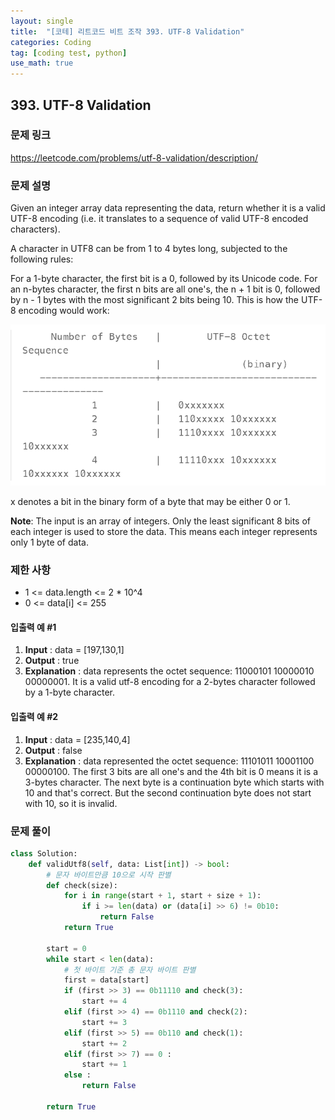```yaml
---
layout: single
title:  "[코테] 리트코드 비트 조작 393. UTF-8 Validation"
categories: Coding
tag: [coding test, python]
use_math: true
---
```


## 393. UTF-8 Validation
### 문제 링크
<https://leetcode.com/problems/utf-8-validation/description/>

### 문제 설명
Given an integer array data representing the data, return whether it is a valid UTF-8 encoding (i.e. it translates to a sequence of valid UTF-8 encoded characters).

A character in UTF8 can be from 1 to 4 bytes long, subjected to the following rules:

For a 1-byte character, the first bit is a 0, followed by its Unicode code.
For an n-bytes character, the first n bits are all one's, the n + 1 bit is 0, followed by n - 1 bytes with the most significant 2 bits being 10.
This is how the UTF-8 encoding would work:

![그림1](/images/20240425_1.png)

x denotes a bit in the binary form of a byte that may be either 0 or 1.

**Note**: The input is an array of integers. Only the least significant 8 bits of each integer is used to store the data. This means each integer represents only 1 byte of data.

### 제한 사항
- 1 <= data.length <= 2 * 10^4
- 0 <= data[i] <= 255

#### 입출력 예 #1 
1. **Input** : data = [197,130,1]
2. **Output** : true
3. **Explanation** : data represents the octet sequence: 11000101 10000010 00000001.
It is a valid utf-8 encoding for a 2-bytes character followed by a 1-byte character.

#### 입출력 예 #2 
1. **Input** : data = [235,140,4]
2. **Output** : false
3. **Explanation** : data represented the octet sequence: 11101011 10001100 00000100.
The first 3 bits are all one's and the 4th bit is 0 means it is a 3-bytes character.
The next byte is a continuation byte which starts with 10 and that's correct.
But the second continuation byte does not start with 10, so it is invalid.

### 문제 풀이


```python
class Solution:
    def validUtf8(self, data: List[int]) -> bool:
        # 문자 바이트만큼 10으로 시작 판별
        def check(size):
            for i in range(start + 1, start + size + 1):
                if i >= len(data) or (data[i] >> 6) != 0b10:
                    return False
            return True

        start = 0
        while start < len(data):
            # 첫 바이트 기준 총 문자 바이트 판별
            first = data[start]
            if (first >> 3) == 0b11110 and check(3):
                start += 4
            elif (first >> 4) == 0b1110 and check(2):
                start += 3
            elif (first >> 5) == 0b110 and check(1):
                start += 2
            elif (first >> 7) == 0 :
                start += 1
            else : 
                return False
            
        return True
```
